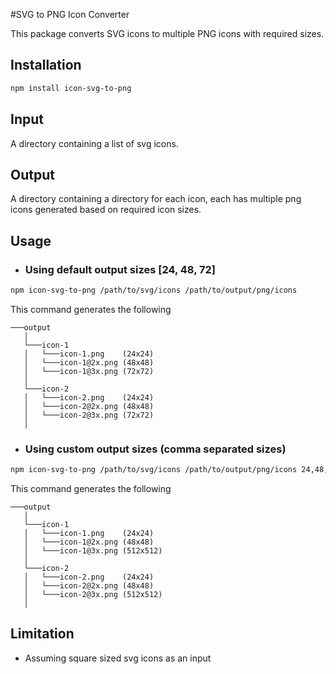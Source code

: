 #SVG to PNG Icon Converter

This package converts SVG icons to multiple PNG icons with required sizes.

## Installation

```bash
npm install icon-svg-to-png
```

## Input
A directory containing a list of svg icons.

## Output
A directory containing a directory for each icon, each has multiple png icons generated based on required icon sizes.

## Usage

* ### Using default output sizes [24, 48, 72]
```bash
npm icon-svg-to-png /path/to/svg/icons /path/to/output/png/icons
```

This command generates the following
```
───output  
   │
   └───icon-1
   │   └───icon-1.png    (24x24)
   │   └───icon-1@2x.png (48x48)
   │   └───icon-1@3x.png (72x72)
   │
   └───icon-2
   │   └───icon-2.png    (24x24)
   │   └───icon-2@2x.png (48x48)
   │   └───icon-2@3x.png (72x72)
   │
```

* ### Using custom output sizes (comma separated sizes)
```bash
npm icon-svg-to-png /path/to/svg/icons /path/to/output/png/icons 24,48,512
```

This command generates the following
```
───output  
   │
   └───icon-1
   │   └───icon-1.png    (24x24)
   │   └───icon-1@2x.png (48x48)
   │   └───icon-1@3x.png (512x512)
   │
   └───icon-2
   │   └───icon-2.png    (24x24)
   │   └───icon-2@2x.png (48x48)
   │   └───icon-2@3x.png (512x512)
   │
```

## Limitation
- Assuming square sized svg icons as an input
